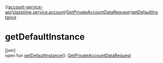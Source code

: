 //[account-service-api](../../../index.md)/[classtime.service.account](../index.md)/[GetPrivateAccountDataRequest](index.md)/[getDefaultInstance](get-default-instance.md)

# getDefaultInstance

[jvm]\
open fun [getDefaultInstance](get-default-instance.md)(): [GetPrivateAccountDataRequest](index.md)
